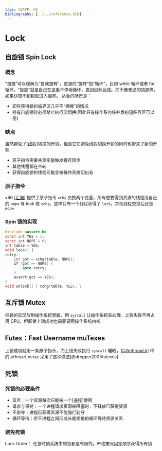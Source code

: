 ```yaml
---
tags: CSAPP, OS
bibliography: [../../reference.bib]
---
```


# Lock

## 自旋锁 Spin Lock

### 概念

“自旋”可以理解为“自我旋转”，这里的“旋转”指“循环”，比如 while 循环或者 for 循环。“自旋”就是自己在这里不停地循环，直到目标达成。而不像普通的锁那样，如果获取不到锁就进入阻塞。 适合的场景是：

- 即将获得锁的临界区几乎不“拥堵”的情况
- 持有自旋锁时必须禁止执行流切换(因此只有操作系内核并发的短临界区可以用)

### 缺点

虽然避免了[[线程]]切换的开销，但是它在避免线程切换开销的同时也带来了新的开销

- 原子指令需要共享变量触发缓存同步
- 其他线程都在空转
- 获得自旋锁的线程可能会被操作系统切出去

### 原子指令

x86 [[汇编]] 提供了原子指令 `xchg` 交换两个变量，所有想要得到资源的线程用自己的 `nope` 与 lock 做 `xchg`，这样只有一个线程获得了 `lock`，其他线程交换后还是 `nope`

### Spin 锁的实现

```c
#include <assert.h>
const int YES = 1;
const int NOPE = 0;
int table = YES;
void lock() {
retry:
    int got = xchg(table, NOPE);
    if (got == NOPE) {
        goto retry;
    }
    assert(got == YES);
}
void unlock() { xchg(table, YES); }
```

## 互斥锁 Mutex

把锁的实现放到操作系统里面，用 `syscall` 让操作系统来处理。上锁失败不再占用 CPU，但即使上锁成功也需要调用操作系统内核

## Futex：Fast Username muTexes

上锁成功就用一条原子指令，而上锁失败执行 `syscall` 睡眠，[[C#pthread.h]] 中的 `pthread_mutex` 采用了这种做法[@drepper2005futexes]

## 死锁

### 死锁的必要条件

- 互斥：一个资源每次只能被一个[[进程]]使用
- 请求与保持：一个进程请求资源被阻塞时，不释放已获得资源
- 不剥夺：进程已获得资源不能强行剥夺
- 循环等待：若干进程之间形成头尾相接的循环等待资源关系

### 避免死锁

Lock Order： 任意时刻系统中的锁都是有限的，严格按照固定顺序获得所有锁

[//begin]: # "Autogenerated link references for markdown compatibility"
[线程]: 线程.md "线程"
[汇编]: ../../csapp/程序的结构/汇编.md "程序的机器级表示"
[C#pthread.h]: ../../cpp/C.md "C"
[进程]: ../虚拟化/进程.md "进程"
[//end]: # "Autogenerated link references"
